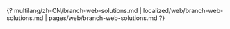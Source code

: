 {? multilang/zh-CN/branch-web-solutions.md | localized/web/branch-web-solutions.md | pages/web/branch-web-solutions.md ?}
